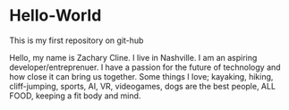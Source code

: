 # Hello-World
This is my first repository on git-hub

Hello, my name is Zachary Cline. I live in Nashville. I am an aspiring developer/entreprenuer. I have a passion for the future of technology and how close it can bring us together. Some things I love; kayaking, hiking, cliff-jumping, sports, AI, VR, videogames, dogs are the best people, ALL FOOD, keeping a fit body and mind. 
	 	
 

